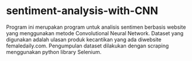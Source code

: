 # sentiment-analysis-with-CNN
Program ini merupakan program untuk analisis sentimen berbasis website yang menggunakan metode Convolutional Neural Network. Dataset yang digunakan adalah ulasan produk kecantikan yang ada diwebsite femaledaily.com. Pengumpulan dataset dilakukan dengan scraping menggunakan python library Selenium. 
